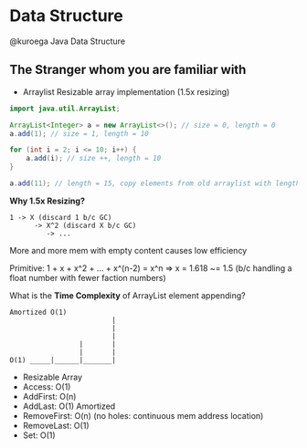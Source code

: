 # Data Structure
@kuroega
Java Data Structure
## The Stranger whom you are familiar with

- Arraylist
Resizable array implementation (1.5x resizing)

```java
import java.util.ArrayList;

ArrayList<Integer> a = new ArrayList<>(); // size = 0, length = 0
a.add(1); // size = 1, length = 10

for (int i = 2; i <= 10; i++) {
	a.add(i); // size ++, length = 10
}

a.add(11); // length = 15, copy elements from old arraylist with length 10 to this new one with length 15
```

**Why 1.5x Resizing?**

```
1 -> X (discard 1 b/c GC)
      -> X^2 (discard X b/c GC)
         -> ...
```
More and more mem with empty content causes low efficiency

Primitive: 1 + x + x^2 + ... + x^(n-2) = x^n
=> x = 1.618 ~= 1.5 (b/c handling a float number with fewer faction numbers)

What is the **Time Complexity** of ArrayList element appending?

```
Amortized O(1)
                         |
                         |
                         |
                 |       |
                 |       |
O(1) _____|______|_______|
```

- Resizable Array
- Access: O(1)
- AddFirst: O(n)
- AddLast: O(1) Amortized
- RemoveFirst: O(n) (no holes: continuous mem address location)
- RemoveLast: O(1)
- Set: O(1)